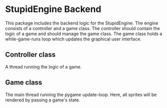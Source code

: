 # StupidEngine Backend
This package includes the backend logic for the StupidEngine. The engine consists of a controller and a game class. The controller should contain the logic of a game and should manage the game class. The game class holds a while-game-runs loop which updates the graphical user interface.

## Controller class
A thread running the logic of a game.

## Game class
The main thread running the pygame update-loop. Here, all sprites will be rendered by passing a game's state.